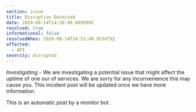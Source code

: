```yaml
---
section: issue
title: Disruption Detected
date: 2020-08-14T14:50:40.609999Z
resolved: true
informational: false
resolvedWhen: 2020-08-14T14:51:40.953479Z
affected:
  - API
severity: disrupted
---
```

*Investigating* - We are investigating a potential issue that might affect the uptime of one our of services. We are sorry for any inconvenience this may cause you. This incident post will be updated once we have more information.

This is an automatic post by a monitor bot.
        